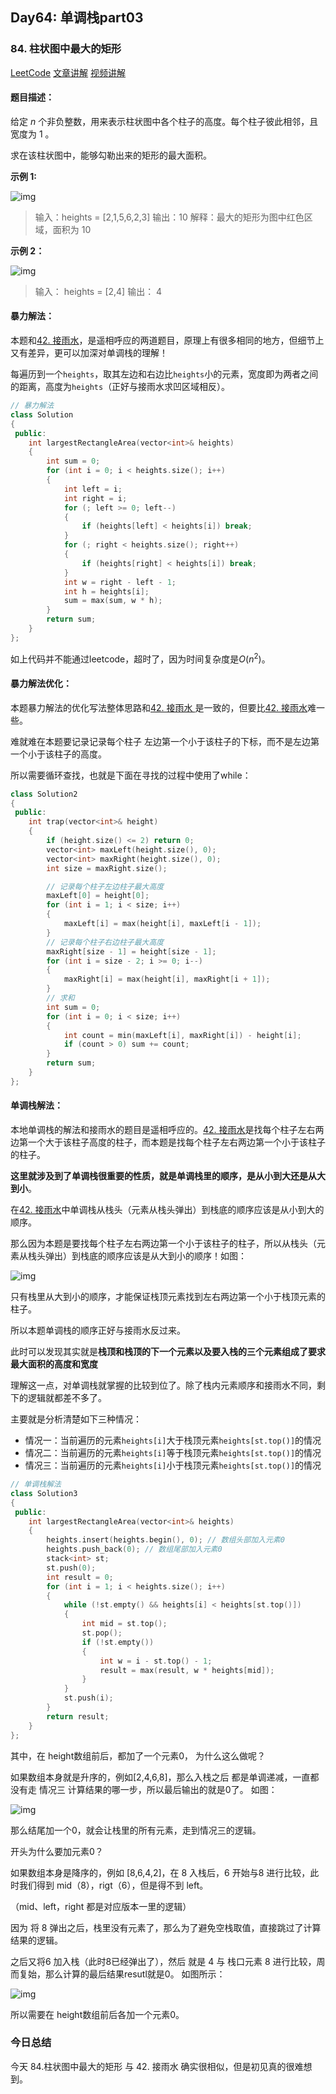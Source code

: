 ## Day64: 单调栈part03

### 84. 柱状图中最大的矩形

[LeetCode](https://leetcode.cn/problems/largest-rectangle-in-histogram/)  [文章讲解](https://programmercarl.com/0084.%E6%9F%B1%E7%8A%B6%E5%9B%BE%E4%B8%AD%E6%9C%80%E5%A4%A7%E7%9A%84%E7%9F%A9%E5%BD%A2.html)  [视频讲解](https://www.bilibili.com/video/BV1Ns4y1o7uB/)

#### 题目描述：

给定 *n* 个非负整数，用来表示柱状图中各个柱子的高度。每个柱子彼此相邻，且宽度为 1 。

求在该柱状图中，能够勾勒出来的矩形的最大面积。

**示例 1:**

![img](imgs/histogram.jpg)

> 输入：heights = [2,1,5,6,2,3]
> 输出：10
> 解释：最大的矩形为图中红色区域，面积为 10

**示例 2：**

![img](imgs/histogram-1.jpg)

> 输入： heights = [2,4]
> 输出： 4

#### 暴力解法：

本题和[42. 接雨水](https://programmercarl.com/0042.接雨水.html)，是遥相呼应的两道题目，原理上有很多相同的地方，但细节上又有差异，更可以加深对单调栈的理解！

每遍历到一个`heights`，取其左边和右边比`heights`小的元素，宽度即为两者之间的距离，高度为`heights`（正好与接雨水求凹区域相反）。

```cpp
// 暴力解法
class Solution
{
 public:
	int largestRectangleArea(vector<int>& heights)
	{
		int sum = 0;
		for (int i = 0; i < heights.size(); i++)
		{
			int left = i;
			int right = i;
			for (; left >= 0; left--)
			{
				if (heights[left] < heights[i]) break;
			}
			for (; right < heights.size(); right++)
			{
				if (heights[right] < heights[i]) break;
			}
			int w = right - left - 1;
			int h = heights[i];
			sum = max(sum, w * h);
		}
		return sum;
	}
};
```

如上代码并不能通过leetcode，超时了，因为时间复杂度是$O(n^2)$。

#### 暴力解法优化：

本题暴力解法的优化写法整体思路和[42. 接雨水 ](https://programmercarl.com/0042.接雨水.html)是一致的，但要比[42. 接雨水](https://programmercarl.com/0042.接雨水.html)难一些。

难就难在本题要记录记录每个柱子 左边第一个小于该柱子的下标，而不是左边第一个小于该柱子的高度。

所以需要循环查找，也就是下面在寻找的过程中使用了while：

```cpp
class Solution2
{
 public:
	int trap(vector<int>& height)
	{
		if (height.size() <= 2) return 0;
		vector<int> maxLeft(height.size(), 0);
		vector<int> maxRight(height.size(), 0);
		int size = maxRight.size();

		// 记录每个柱子左边柱子最大高度
		maxLeft[0] = height[0];
		for (int i = 1; i < size; i++)
		{
			maxLeft[i] = max(height[i], maxLeft[i - 1]);
		}
		// 记录每个柱子右边柱子最大高度
		maxRight[size - 1] = height[size - 1];
		for (int i = size - 2; i >= 0; i--)
		{
			maxRight[i] = max(height[i], maxRight[i + 1]);
		}
		// 求和
		int sum = 0;
		for (int i = 0; i < size; i++)
		{
			int count = min(maxLeft[i], maxRight[i]) - height[i];
			if (count > 0) sum += count;
		}
		return sum;
	}
};
```

#### 单调栈解法：

本地单调栈的解法和接雨水的题目是遥相呼应的。[42. 接雨水](https://programmercarl.com/0042.接雨水.html)是找每个柱子左右两边第一个大于该柱子高度的柱子，而本题是找每个柱子左右两边第一个小于该柱子的柱子。

**这里就涉及到了单调栈很重要的性质，就是单调栈里的顺序，是从小到大还是从大到小**。

在[42. 接雨水](https://programmercarl.com/0042.接雨水.html)中单调栈从栈头（元素从栈头弹出）到栈底的顺序应该是从小到大的顺序。

那么因为本题是要找每个柱子左右两边第一个小于该柱子的柱子，所以从栈头（元素从栈头弹出）到栈底的顺序应该是从大到小的顺序！如图：

![img](imgs/20230221165730.png)

只有栈里从大到小的顺序，才能保证栈顶元素找到左右两边第一个小于栈顶元素的柱子。

所以本题单调栈的顺序正好与接雨水反过来。

此时可以发现其实就是**栈顶和栈顶的下一个元素以及要入栈的三个元素组成了要求最大面积的高度和宽度**

理解这一点，对单调栈就掌握的比较到位了。除了栈内元素顺序和接雨水不同，剩下的逻辑就都差不多了。

主要就是分析清楚如下三种情况：

- 情况一：当前遍历的元素`heights[i]`大于栈顶元素`heights[st.top()]`的情况
- 情况二：当前遍历的元素`heights[i]`等于栈顶元素`heights[st.top()]`的情况
- 情况三：当前遍历的元素`heights[i]`小于栈顶元素`heights[st.top()]`的情况

```cpp
// 单调栈解法
class Solution3
{
 public:
	int largestRectangleArea(vector<int>& heights)
	{
		heights.insert(heights.begin(), 0); // 数组头部加入元素0
		heights.push_back(0); // 数组尾部加入元素0
		stack<int> st;
		st.push(0);
		int result = 0;
		for (int i = 1; i < heights.size(); i++)
		{
			while (!st.empty() && heights[i] < heights[st.top()])
			{
				int mid = st.top();
				st.pop();
				if (!st.empty())
				{
					int w = i - st.top() - 1;
					result = max(result, w * heights[mid]);
				}
			}
			st.push(i);
		}
		return result;
	}
};
```

其中，在 height数组前后，都加了一个元素0， 为什么这么做呢？

如果数组本身就是升序的，例如[2,4,6,8]，那么入栈之后 都是单调递减，一直都没有走 情况三 计算结果的哪一步，所以最后输出的就是0了。 如图：

![img](imgs/20230221163936.png)

那么结尾加一个0，就会让栈里的所有元素，走到情况三的逻辑。

开头为什么要加元素0？

如果数组本身是降序的，例如 [8,6,4,2]，在 8 入栈后，6 开始与8 进行比较，此时我们得到 mid（8），rigt（6），但是得不到 left。

（mid、left，right 都是对应版本一里的逻辑）

因为 将 8 弹出之后，栈里没有元素了，那么为了避免空栈取值，直接跳过了计算结果的逻辑。

之后又将6 加入栈（此时8已经弹出了），然后 就是 4 与 栈口元素 8 进行比较，周而复始，那么计算的最后结果resutl就是0。 如图所示：

![img](imgs/20230221164533.png)

所以需要在 height数组前后各加一个元素0。

### 今日总结

今天 84.柱状图中最大的矩形 与 42. 接雨水 确实很相似，但是初见真的很难想到。
